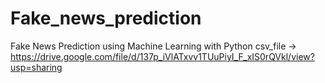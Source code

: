 # Fake_news_prediction
Fake News Prediction using Machine Learning with Python
csv_file -> https://drive.google.com/file/d/137p_iVlATxvv1TUuPiyI_F_xIS0rQVkl/view?usp=sharing
